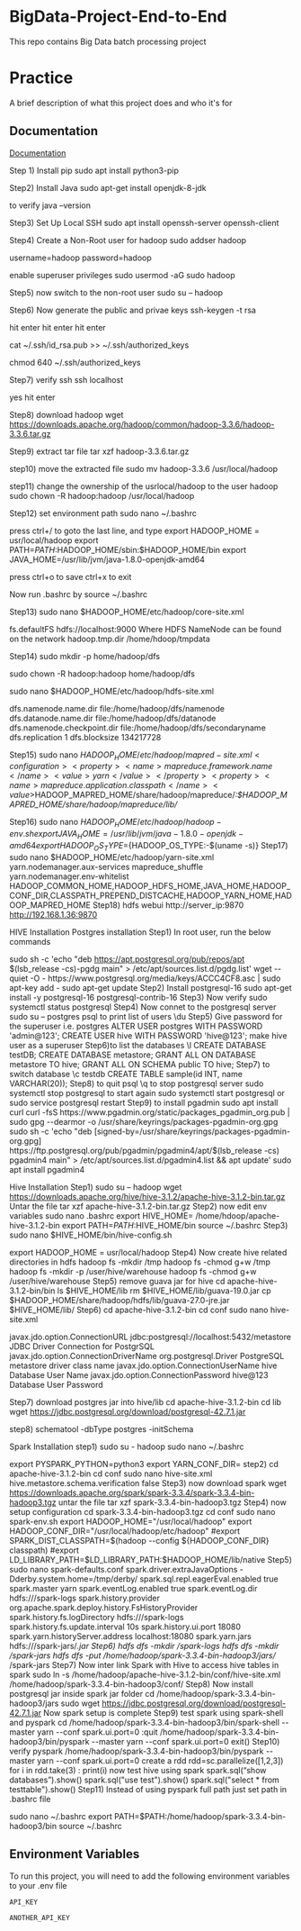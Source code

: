# BigData-Project-End-to-End
This repo contains Big Data batch processing project 


# Practice 

A brief description of what this project does and who it's for


## Documentation

[Documentation](https://linktodocumentation)

Step 1) Install pip
sudo apt install python3-pip

Step2) Install Java
sudo apt-get install openjdk-8-jdk

to verify java –version

Step3) Set Up Local SSH
sudo apt install openssh-server openssh-client

Step4) Create a Non-Root user for hadoop
sudo addser hadoop

username=hadoop
password=hadoop

enable superuser privileges
sudo usermod -aG sudo hadoop

Step5) now switch to the non-root user
sudo su – hadoop

Step6) Now generate the public and privae keys
ssh-keygen -t rsa 

hit enter 
hit enter 
hit enter

cat ~/.ssh/id_rsa.pub >> ~/.ssh/authorized_keys

chmod 640 ~/.ssh/authorized_keys

Step7) verify ssh
ssh localhost

yes
hit enter

Step8) download hadoop
wget https://downloads.apache.org/hadoop/common/hadoop-3.3.6/hadoop-3.3.6.tar.gz

Step9) extract tar file
tar xzf hadoop-3.3.6.tar.gz

step10) move the extracted file
sudo mv hadoop-3.3.6 /usr/local/hadoop

step11) change the ownership of the usrlocal/hadoop to the user hadoop
sudo chown -R hadoop:hadoop /usr/local/hadoop

Step12) set environment path
sudo nano ~/.bashrc

press ctrl+/ to goto the last line, and type
export HADOOP_HOME = usr/local/hadoop
export PATH=$PATH:$HADOOP_HOME/sbin:$HADOOP_HOME/bin
export JAVA_HOME=/usr/lib/jvm/java-1.8.0-openjdk-amd64

press ctrl+o to save
ctrl+x to exit

Now run .bashrc by source ~/.bashrc

Step13) sudo nano $HADOOP_HOME/etc/hadoop/core-site.xml

<configuration>
	<property>
		<name>fs.defaultFS</name>
		<value>hdfs://localhost:9000</value>
		<description>Where HDFS NameNode can be found on the network</description>
	</property>
	<property>
		<name>hadoop.tmp.dir</name>
		<value>/home/hdoop/tmpdata</value>
	</property>
</configuration>

Step14) sudo mkdir -p home/hadoop/dfs

sudo chown -R hadoop:hadoop home/hadoop/dfs

sudo nano $HADOOP_HOME/etc/hadoop/hdfs-site.xml

<configuration>
    <property>
	<name>dfs.namenode.name.dir</name>
	<value>file:/home/hadoop/dfs/namenode</value>
    </property>
    <property>
	<name>dfs.datanode.name.dir</name>
	<value>file:/home/hadoop/dfs/datanode</value>
    </property>
    <property>
	<name>dfs.namenode.checkpoint.dir</name>
	<value>file:/home/hadoop/dfs/secondaryname</value>
    </property>
    <property>
	<name>dfs.replication</name>
	<value>1</value>
    </property>
    <property>
	<name>dfs.blocksize</name>
	<value>134217728</value>
    </property>
</configuration>

Step15) sudo nano $HADOOP_HOME/etc/hadoop/mapred-site.xml
<configuration>
   <property>
      <name>mapreduce.framework.name</name>
      <value>yarn</value>
   </property>
   <property>
      <name>mapreduce.application.classpath</name>
      <value>$HADOOP_MAPRED_HOME/share/hadoop/mapreduce/*:$HADOOP_MAPRED_HOME/share/hadoop/mapreduce/lib/*</value>
   </property>
</configuration>

Step16) sudo nano $HADOOP_HOME/etc/hadoop/hadoop-env.sh
export JAVA_HOME=/usr/lib/jvm/java-1.8.0-openjdk-amd64
export HADOOP_OS_TYPE=${HADOOP_OS_TYPE:-$(uname -s)}
Step17) sudo nano $HADOOP_HOME/etc/hadoop/yarn-site.xml
<configuration>
   <property>
      <name>yarn.nodemanager.aux-services</name>
      <value>mapreduce_shuffle</value>
   </property>
   <property>
      <name>yarn.nodemanager.env-whitelist</name>
      <value>HADOOP_COMMON_HOME,HADOOP_HDFS_HOME,JAVA_HOME,HADOOP_CONF_DIR,CLASSPATH_PREPEND_DISTCACHE,HADOOP_YARN_HOME,HADOOP_MAPRED_HOME</value>
   </property>
</configuration>
Step18) hdfs webui
http://server_ip:9870
http://192.168.1.36:9870

HIVE Installation
Postgres installation
Step1) In root user, run the below commands

sudo sh -c 'echo "deb https://apt.postgresql.org/pub/repos/apt $(lsb_release -cs)-pgdg main" > /etc/apt/sources.list.d/pgdg.list'
wget --quiet -O - https://www.postgresql.org/media/keys/ACCC4CF8.asc | sudo apt-key add -
sudo apt-get update
Step2) Install postgresql-16 
sudo apt-get install -y postgresql-16 postgresql-contrib-16
Step3) Now verify
sudo systemctl status postgresql
Step4) Now connet to the postgresql server
sudo su – postgres
psql
to print list of users
\du
Step5) Give password for the superuser i.e. postgres
ALTER USER postgres WITH PASSWORD 'admin@123';
CREATE USER hive WITH PASSWORD 'hive@123';
make hive user as a superuser
Step6)to list the databases
\l
CREATE DATABASE testDB;
CREATE DATABASE metastore;
GRANT ALL ON DATABASE metastore TO hive;
GRANT ALL ON SCHEMA public TO hive;
Step7) to switch database
\c testdb
CREATE TABLE sample(id INT, name VARCHAR(20));
Step8) to quit psql
\q
to stop postgresql server
sudo systemctl stop postgresql
to start again
sudo systemctl start postgresql
or
sudo service postgresql restart
Step9) to install pgadmin
sudo apt install curl
curl -fsS https://www.pgadmin.org/static/packages_pgadmin_org.pub | sudo gpg --dearmor -o /usr/share/keyrings/packages-pgadmin-org.gpg
sudo sh -c 'echo "deb [signed-by=/usr/share/keyrings/packages-pgadmin-org.gpg] https://ftp.postgresql.org/pub/pgadmin/pgadmin4/apt/$(lsb_release -cs) pgadmin4 main" > /etc/apt/sources.list.d/pgadmin4.list && apt update'
sudo apt install pgadmin4

Hive Installation
Step1) sudo su – hadoop
wget https://downloads.apache.org/hive/hive-3.1.2/apache-hive-3.1.2-bin.tar.gz
Untar the file
tar xzf apache-hive-3.1.2-bin.tar.gz
Step2) now edit env variables
sudo nano .bashrc
export HIVE_HOME= /home/hdoop/apache-hive-3.1.2-bin
export PATH=$PATH:$HIVE_HOME/bin
source ~/.bashrc
Step3) sudo nano $HIVE_HOME/bin/hive-config.sh

export HADOOP_HOME = usr/local/hadoop
Step4) Now create hive related directories in hdfs
hadoop fs -mkdir /tmp
hadoop fs -chmod g+w /tmp
hadoop fs -mkdir -p /user/hive/warehouse
hadoop fs -chmod g+w /user/hive/warehouse
Step5) remove guava jar for hive
cd apache-hive-3.1.2-bin/bin
ls $HIVE_HOME/lib
rm $HIVE_HOME/lib/guava-19.0.jar
cp $HADOOP_HOME/share/hadoop/hdfs/lib/guava-27.0-jre.jar $HIVE_HOME/lib/
Step6) 
cd apache-hive-3.1.2-bin
cd conf
sudo nano hive-site.xml

<configuration>
   <property>
      <name>javax.jdo.option.ConnectionURL</name>
      <value>jdbc:postgresql://localhost:5432/metastore</value>
      <description>JDBC Driver Connection for PostgrSQL</description>
   </property>
   <property>
      <name>javax.jdo.option.ConnectionDriverName</name>
      <value>org.postgresql.Driver</value>
      <description>PostgreSQL metastore driver class name</description>
   </property>
   <property>
      <name>javax.jdo.option.ConnectionUserName</name>
      <value>hive</value>
      <description>Database User Name</description>
   </property>
   <property>
      <name>javax.jdo.option.ConnectionPassword</name>
      <value>hive@123</value>
      <description>Database User Password</description>
   </property>
</configuration>

Step7) download postgres jar into hive/lib
cd apache-hive-3.1.2-bin
cd lib
wget https://jdbc.postgresql.org/download/postgresql-42.7.1.jar

step8) schematool -dbType postgres -initSchema


Spark Installation
step1) sudo su - hadoop
sudo nano ~/.bashrc

export PYSPARK_PYTHON=python3
export YARN_CONF_DIR=
step2) cd apache-hive-3.1.2-bin
cd conf
sudo nano hive-site.xml
<property>
   <name>hive.metastore.schema.verification</name>
   <value>false</value>
</property>
Step3) now download spark 
wget https://downloads.apache.org/spark/spark-3.3.4/spark-3.3.4-bin-hadoop3.tgz
untar the file
tar xzf spark-3.3.4-bin-hadoop3.tgz
Step4) now setup configuration
cd spark-3.3.4-bin-hadoop3.tgz
cd conf
sudo nano spark-env.sh
export HADOOP_HOME="/usr/local/hadoop"
export HADOOP_CONF_DIR="/usr/local/hadoop/etc/hadoop"
#export SPARK_DIST_CLASSPATH=$(hadoop --config ${HADOOP_CONF_DIR} classpath)
#export LD_LIBRARY_PATH=$LD_LIBRARY_PATH:$HADOOP_HOME/lib/native
Step5) sudo nano spark-defaults.conf
spark.driver.extraJavaOptions     -Dderby.system.home=/tmp/derby/
spark.sql.repl.eagerEval.enabled  true
spark.master                      yarn
spark.eventLog.enabled            true
spark.eventLog.dir                hdfs:///spark-logs
spark.history.provider            org.apache.spark.deploy.history.FsHistoryProvider
spark.history.fs.logDirectory     hdfs:///spark-logs
spark.history.fs.update.interval  10s
spark.history.ui.port             18080
spark.yarn.historyServer.address  localhost:18080
spark.yarn.jars                   hdfs:///spark-jars/*.jar
Step6) hdfs dfs -mkdir /spark-logs
hdfs dfs -mkdir /spark-jars
hdfs dfs -put /home/hadoop/spark-3.3.4-bin-hadoop3/jars/* /spark-jars
Step7) Now inter link Spark with Hive to access hive tables in spark
sudo ln -s  /home/hadoop/apache-hive-3.1.2-bin/conf/hive-site.xml /home/hadoop/spark-3.3.4-bin-hadoop3/conf/
Step8) Now install postgresql jar inside spark jar folder
cd /home/hadoop/spark-3.3.4-bin-hadoop3/jars
sudo wget https://jdbc.postgresql.org/download/postgresql-42.7.1.jar 
Now spark setup is complete
Step9) test spark using spark-shell and pyspark
cd
/home/hadoop/spark-3.3.4-bin-hadoop3/bin/spark-shell --master yarn --conf spark.ui.port=0
:quit
/home/hadoop/spark-3.3.4-bin-hadoop3/bin/pyspark --master yarn --conf spark.ui.port=0
exit()
Step10) verify pyspark
/home/hadoop/spark-3.3.4-bin-hadoop3/bin/pyspark --master yarn --conf spark.ui.port=0
create a rdd
rdd=sc.parallelize([1,2,3])
for i in rdd.take(3) : print(i)
now test hive using spark
spark.sql(“show databases”).show()
spark.sql("use test").show()
spark.sql("select * from testtable").show()
Step11) Instead of using pyspark full path just set path in .bashrc file

sudo nano ~/.bashrc
export PATH=$PATH:/home/hadoop/spark-3.3.4-bin-hadoop3/bin
source ~/.bashrc

## Environment Variables

To run this project, you will need to add the following environment variables to your .env file

`API_KEY`

`ANOTHER_API_KEY`




